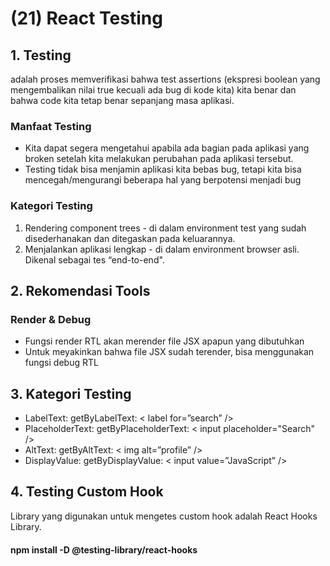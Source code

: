 # (21) React Testing

## 1. Testing

adalah proses memverifikasi bahwa test assertions (ekspresi boolean yang mengembalikan nilai true kecuali ada bug di kode kita) kita benar dan bahwa code kita tetap benar sepanjang masa aplikasi.

### Manfaat Testing

- Kita dapat segera mengetahui apabila ada bagian pada aplikasi yang broken setelah kita melakukan perubahan pada aplikasi tersebut.
- Testing tidak bisa menjamin aplikasi kita bebas bug, tetapi kita bisa mencegah/mengurangi beberapa hal yang berpotensi menjadi bug

### Kategori Testing

1. Rendering component trees - di dalam environment test yang sudah disederhanakan dan ditegaskan pada keluarannya.
2. Menjalankan aplikasi lengkap - di dalam environment browser asli. Dikenal sebagai tes “end-to-end".

## 2. Rekomendasi Tools

### Render & Debug

- Fungsi render RTL akan merender file JSX apapun yang dibutuhkan
- Untuk meyakinkan bahwa file JSX sudah terender, bisa menggunakan fungsi debug RTL

## 3. Kategori Testing

- LabelText: getByLabelText: < label for=”search” />
- PlaceholderText: getByPlaceholderText: < input placeholder="Search" />
- AltText: getByAltText: < img alt=”profile” />
- DisplayValue: getByDisplayValue: < input value=”JavaScript” />

## 4. Testing Custom Hook

Library yang digunakan untuk mengetes custom hook adalah React Hooks Library.

#### npm install -D @testing-library/react-hooks
